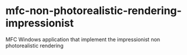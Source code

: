 # mfc-non-photorealistic-rendering-impressionist
MFC Windows application that implement the impressionist non photorealistic rendering 
